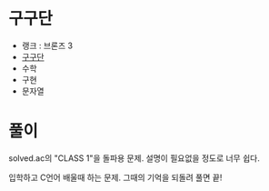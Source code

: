 # 구구단

- 랭크 : 브론즈 3
- [구구단](https://www.acmicpc.net/problem/2739)
- 수학
- 구현
- 문자열

# 풀이

solved.ac의 "CLASS 1"을 돌파용 문제. 설명이 필요없을 정도로 너무 쉽다.

입학하고 C언어 배울때 하는 문제. 그때의 기억을 되돌려 풀면 끝!

